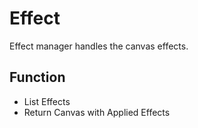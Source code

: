 # Effect

Effect manager handles the canvas effects.

## Function

 - List Effects
 - Return Canvas with Applied Effects
